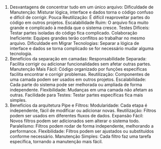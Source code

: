 1. Desvantagens de concentrar tudo em um único arquivo:
Dificuldade de Manutenção: Misturar lógica, interface e dados torna o código confuso e difícil de corrigir.
Pouca Reutilização: É difícil reaproveitar partes do código em outros projetos.
Escalabilidade Ruim: O arquivo fica muito grande e complicado à medida que o sistema cresce.
Testes Difíceis: Testar partes isoladas do código fica complicado.
Colaboração Ineficiente: Equipes grandes terão conflitos ao trabalhar no mesmo arquivo.
Dificuldade em Migrar Tecnologias: Separar a lógica de interface e dados se torna complicado se for necessário mudar alguma tecnologia.
2. Benefícios da separação em camadas:
Responsabilidade Separada: Facilita corrigir ou adicionar funcionalidades sem afetar outras partes.
Manutenção Mais Fácil: Código organizado por funções específicas facilita encontrar e corrigir problemas.
Reutilização: Componentes de uma camada podem ser usados em outros projetos.
Escalabilidade: Cada parte do sistema pode ser melhorada ou ampliada de forma independente.
Flexibilidade: Mudanças em uma camada não afetam as outras.
Facilidade para Testes: Testar partes específicas fica mais simples.
3. Benefícios da arquitetura Pipe e Filtros:
Modularidade: Cada etapa é independente, fácil de modificar ou adicionar novas.
Reutilização: Filtros podem ser usados em diferentes fluxos de dados.
Expansão Fácil: Novos filtros podem ser adicionados sem alterar o sistema todo.
Paralelismo: Filtros podem rodar de forma independente, melhorando a performance.
Flexibilidade: Filtros podem ser ajustados ou substituídos conforme necessário.
Manutenção Simples: Cada filtro faz uma tarefa específica, tornando a manutenção mais fácil.
